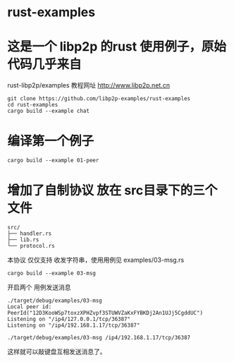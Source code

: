 # rust-examples
# 这是一个 libp2p 的rust 使用例子，原始代码几乎来自
rust-libp2p/examples
教程网址 http://www.libp2p.net.cn
```
git clone https://github.com/libp2p-examples/rust-examples
cd rust-examples
cargo build --example chat
```

# 编译第一个例子

```
cargo build --example 01-peer
```

# 增加了自制协议 放在 src目录下的三个文件
```
src/
├── handler.rs
├── lib.rs
└── protocol.rs

```
本协议 仅仅支持 收发字符串，使用用例见 examples/03-msg.rs

```
cargo build --example 03-msg
```

开启两个 用例发送消息
```
./target/debug/examples/03-msg
Local peer id: PeerId("12D3KooWSp7toxzXPHZvpf3STUWVZaKxFYBKDj2An1UJj5CgddUC")
Listening on "/ip4/127.0.0.1/tcp/36387"
Listening on "/ip4/192.168.1.17/tcp/36387"

```

```
./target/debug/examples/03-msg /ip4/192.168.1.17/tcp/36387
```

这样就可以敲键盘互相发送消息了。
